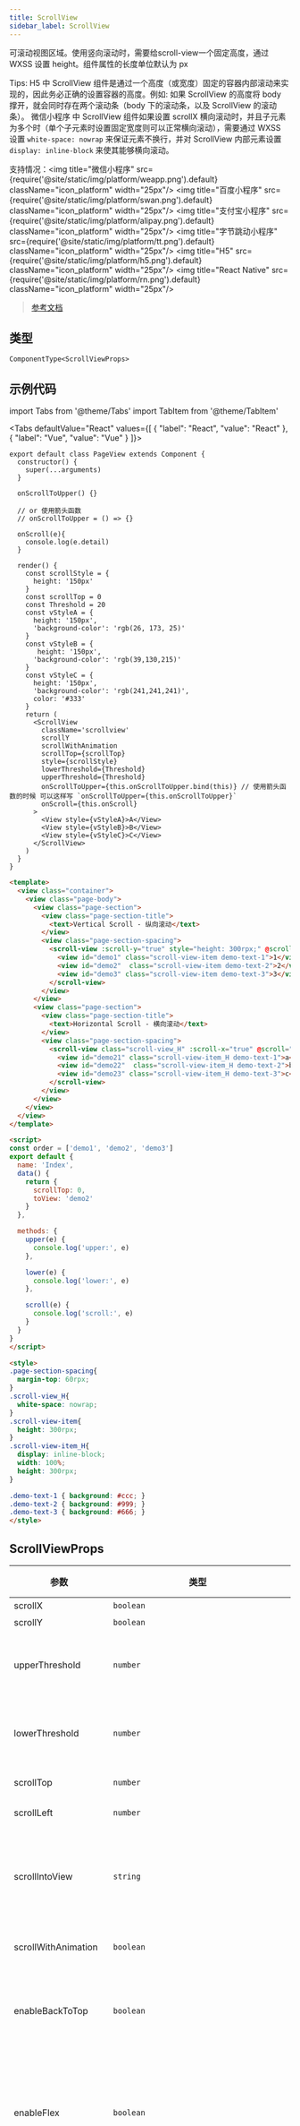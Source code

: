 ```yaml
---
title: ScrollView
sidebar_label: ScrollView
---
```


可滚动视图区域。使用竖向滚动时，需要给scroll-view一个固定高度，通过 WXSS 设置 height。组件属性的长度单位默认为 px

Tips:
H5 中 ScrollView 组件是通过一个高度（或宽度）固定的容器内部滚动来实现的，因此务必正确的设置容器的高度。例如: 如果 ScrollView 的高度将 body 撑开，就会同时存在两个滚动条（body 下的滚动条，以及 ScrollView 的滚动条）。
微信小程序 中 ScrollView 组件如果设置 scrollX 横向滚动时，并且子元素为多个时（单个子元素时设置固定宽度则可以正常横向滚动），需要通过 WXSS 设置 `white-space: nowrap` 来保证元素不换行，并对 ScrollView 内部元素设置 `display: inline-block` 来使其能够横向滚动。

支持情况：<img title="微信小程序" src={require('@site/static/img/platform/weapp.png').default} className="icon_platform" width="25px"/> <img title="百度小程序" src={require('@site/static/img/platform/swan.png').default} className="icon_platform" width="25px"/> <img title="支付宝小程序" src={require('@site/static/img/platform/alipay.png').default} className="icon_platform" width="25px"/> <img title="字节跳动小程序" src={require('@site/static/img/platform/tt.png').default} className="icon_platform" width="25px"/> <img title="H5" src={require('@site/static/img/platform/h5.png').default} className="icon_platform" width="25px"/> <img title="React Native" src={require('@site/static/img/platform/rn.png').default} className="icon_platform" width="25px"/>

> [参考文档](https://developers.weixin.qq.com/miniprogram/dev/component/scroll-view.html)

## 类型

```tsx
ComponentType<ScrollViewProps>
```

## 示例代码

import Tabs from '@theme/Tabs'
import TabItem from '@theme/TabItem'

<Tabs
  defaultValue="React"
  values={[
  {
    "label": "React",
    "value": "React"
  },
  {
    "label": "Vue",
    "value": "Vue"
  }
]}>
<TabItem value="React">

```tsx
export default class PageView extends Component {
  constructor() {
    super(...arguments)
  }

  onScrollToUpper() {}

  // or 使用箭头函数
  // onScrollToUpper = () => {}

  onScroll(e){
    console.log(e.detail)
  }

  render() {
    const scrollStyle = {
      height: '150px'
    }
    const scrollTop = 0
    const Threshold = 20
    const vStyleA = {
      height: '150px',
      'background-color': 'rgb(26, 173, 25)'
    }
    const vStyleB = {
       height: '150px',
      'background-color': 'rgb(39,130,215)'
    }
    const vStyleC = {
      height: '150px',
      'background-color': 'rgb(241,241,241)',
      color: '#333'
    }
    return (
      <ScrollView
        className='scrollview'
        scrollY
        scrollWithAnimation
        scrollTop={scrollTop}
        style={scrollStyle}
        lowerThreshold={Threshold}
        upperThreshold={Threshold}
        onScrollToUpper={this.onScrollToUpper.bind(this)} // 使用箭头函数的时候 可以这样写 `onScrollToUpper={this.onScrollToUpper}`
        onScroll={this.onScroll}
      >
        <View style={vStyleA}>A</View>
        <View style={vStyleB}>B</View>
        <View style={vStyleC}>C</View>
      </ScrollView>
    )
  }
}
```
</TabItem>
<TabItem value="Vue">

```html
<template>
  <view class="container">
    <view class="page-body">
      <view class="page-section">
        <view class="page-section-title">
          <text>Vertical Scroll - 纵向滚动</text>
        </view>
        <view class="page-section-spacing">
          <scroll-view :scroll-y="true" style="height: 300rpx;" @scrolltoupper="upper" @scrolltolower="lower" @scroll="scroll" :scroll-into-view="toView" :scroll-top="scrollTop">
            <view id="demo1" class="scroll-view-item demo-text-1">1</view>
            <view id="demo2"  class="scroll-view-item demo-text-2">2</view>
            <view id="demo3" class="scroll-view-item demo-text-3">3</view>
          </scroll-view>
        </view>
      </view>
      <view class="page-section">
        <view class="page-section-title">
          <text>Horizontal Scroll - 横向滚动</text>
        </view>
        <view class="page-section-spacing">
          <scroll-view class="scroll-view_H" :scroll-x="true" @scroll="scroll" style="width: 100%">
            <view id="demo21" class="scroll-view-item_H demo-text-1">a</view>
            <view id="demo22"  class="scroll-view-item_H demo-text-2">b</view>
            <view id="demo23" class="scroll-view-item_H demo-text-3">c</view>
          </scroll-view>
        </view>
      </view>
    </view>
  </view>
</template>

<script>
const order = ['demo1', 'demo2', 'demo3']
export default {
  name: 'Index',
  data() {
    return {
      scrollTop: 0,
      toView: 'demo2'
    }
  },

  methods: {
    upper(e) {
      console.log('upper:', e)
    },

    lower(e) {
      console.log('lower:', e)
    },

    scroll(e) {
      console.log('scroll:', e)
    }
  }
}
</script>

<style>
.page-section-spacing{
  margin-top: 60rpx;
}
.scroll-view_H{
  white-space: nowrap;
}
.scroll-view-item{
  height: 300rpx;
}
.scroll-view-item_H{
  display: inline-block;
  width: 100%;
  height: 300rpx;
}

.demo-text-1 { background: #ccc; }
.demo-text-2 { background: #999; }
.demo-text-3 { background: #666; }
</style>
```
</TabItem>
</Tabs>

## ScrollViewProps

| 参数 | 类型 | 默认值 | 必填 | 说明 |
| --- | --- | :---: | :---: | --- |
| scrollX | `boolean` | `false` | 否 | 允许横向滚动 |
| scrollY | `boolean` | `false` | 否 | 允许纵向滚动 |
| upperThreshold | `number` | `50` | 否 | 距顶部/左边多远时（单位px），触发 scrolltoupper 事件 |
| lowerThreshold | `number` | `50` | 否 | 距底部/右边多远时（单位px），触发 scrolltolower 事件 |
| scrollTop | `number` |  | 否 | 设置竖向滚动条位置 |
| scrollLeft | `number` |  | 否 | 设置横向滚动条位置 |
| scrollIntoView | `string` |  | 否 | 值应为某子元素id（id不能以数字开头）。设置哪个方向可滚动，则在哪个方向滚动到该元素 |
| scrollWithAnimation | `boolean` | `false` | 否 | 在设置滚动条位置时使用动画过渡 |
| enableBackToTop | `boolean` | `false` | 否 | iOS 点击顶部状态栏、安卓双击标题栏时，滚动条返回顶部，只支持竖向 |
| enableFlex | `boolean` | `false` | 否 | 启用 flexbox 布局。开启后，当前节点声明了 `display: flex` 就会成为 flex container，并作用于其孩子节点。 |
| scrollAnchoring | `boolean` | `false` | 否 | 开启 scroll anchoring 特性，即控制滚动位置不随内容变化而抖动，仅在 iOS 下生效，安卓下可参考 CSS `overflow-anchor` 属性。 |
| refresherEnabled | `boolean` | `false` | 否 | 开启自定义下拉刷新 |
| refresherThreshold | `number` | `45` | 否 | 设置自定义下拉刷新阈值 |
| refresherDefaultStyle | `string` | `'black'` | 否 | 设置自定义下拉刷新默认样式，支持设置 `black or white or none`， none 表示不使用默认样式 |
| refresherBackground | `string` | `'#FFF'` | 否 | 设置自定义下拉刷新区域背景颜色 |
| refresherTriggered | `boolean` | `false` | 否 | 设置当前下拉刷新状态，true 表示下拉刷新已经被触发，false 表示下拉刷新未被触发 |
| enhanced | `boolean` | `false` | 否 | 启用 scroll-view 增强特性 |
| bounces | `boolean` | `true` | 否 | iOS 下 scroll-view 边界弹性控制 (同时开启 enhanced 属性后生效) |
| showScrollbar | `boolean` | `true` | 否 | 滚动条显隐控制 (同时开启 enhanced 属性后生效) |
| pagingEnabled | `boolean` | `false` | 否 | 分页滑动效果 (同时开启 enhanced 属性后生效) |
| fastDeceleration | `boolean` | `false` | 否 | boolean	false	滑动减速速率控制 (同时开启 enhanced 属性后生效) |
| onScrollToUpper | `CommonEventFunction<any>` |  | 否 | 滚动到顶部/左边，会触发 scrolltoupper 事件 |
| onScrollToLower | `CommonEventFunction<any>` |  | 否 | 滚动到底部/右边，会触发 scrolltolower 事件 |
| onScroll | `BaseEventOrigFunction<onScrollDetail>` |  | 否 | 滚动时触发<br />`event.detail = {scrollLeft, scrollTop, scrollHeight, scrollWidth, deltaX, deltaY}` |
| onRefresherPulling | `CommonEventFunction<any>` |  | 否 | 自定义下拉刷新控件被下拉 |
| onRefresherRefresh | `CommonEventFunction<any>` |  | 否 | 自定义下拉刷新被触发 |
| onRefresherRestore | `CommonEventFunction<any>` |  | 否 | 自定义下拉刷新被复位 |
| onRefresherAbort | `CommonEventFunction<any>` |  | 否 | 自定义下拉刷新被中止 |
| onDragStart | `CommonEventFunction<any>` |  | 否 | 滑动开始事件 (同时开启 enhanced 属性后生效) |
| onDragging | `CommonEventFunction<any>` |  | 否 | 滑动事件 (同时开启 enhanced 属性后生效) |
| onDragEnd | `CommonEventFunction<any>` |  | 否 | 滑动结束事件 (同时开启 enhanced 属性后生效) |

### API 支持度

| API | 微信小程序 | 百度小程序 | 支付宝小程序 | 字节跳动小程序 | H5 | React Native |
| :---: | :---: | :---: | :---: | :---: | :---: | :---: |
| ScrollViewProps.scrollX | ✔️ | ✔️ | ✔️ | ✔️ | ✔️ | ✔️(二选一) |
| ScrollViewProps.scrollY | ✔️ | ✔️ | ✔️ | ✔️ | ✔️ | ✔️(二选一) |
| ScrollViewProps.upperThreshold | ✔️ | ✔️ | ✔️ | ✔️ | ✔️ | ✔️ |
| ScrollViewProps.lowerThreshold | ✔️ | ✔️ | ✔️ | ✔️ | ✔️ | ✔️ |
| ScrollViewProps.scrollTop | ✔️ | ✔️ | ✔️ | ✔️ | ✔️ | ✔️ |
| ScrollViewProps.scrollLeft | ✔️ | ✔️ | ✔️ | ✔️ | ✔️ | ✔️ |
| ScrollViewProps.scrollIntoView | ✔️ | ✔️ | ✔️ | ✔️ | ✔️ |  |
| ScrollViewProps.scrollWithAnimation | ✔️ | ✔️ | ✔️ | ✔️ | ✔️ | ✔️ |
| ScrollViewProps.enableBackToTop | ✔️ |  | ✔️ |  |  | ✔️ |
| ScrollViewProps.enableFlex | ✔️ |  |  |  |  |  |
| ScrollViewProps.scrollAnchoring | ✔️ |  |  |  |  |  |
| ScrollViewProps.refresherEnabled | ✔️ |  |  |  |  |  |
| ScrollViewProps.refresherThreshold | ✔️ |  |  |  |  |  |
| ScrollViewProps.refresherDefaultStyle | ✔️ |  |  |  |  |  |
| ScrollViewProps.refresherBackground | ✔️ |  |  |  |  |  |
| ScrollViewProps.refresherTriggered | ✔️ |  |  |  |  |  |
| ScrollViewProps.enhanced | ✔️ |  |  |  |  |  |
| ScrollViewProps.bounces | ✔️ |  |  |  |  |  |
| ScrollViewProps.showScrollbar | ✔️ |  |  |  |  |  |
| ScrollViewProps.pagingEnabled | ✔️ |  |  |  |  |  |
| ScrollViewProps.fastDeceleration | ✔️ |  |  |  |  |  |
| ScrollViewProps.onScrollToUpper | ✔️ | ✔️ | ✔️ | ✔️ | ✔️ | ✔️ |
| ScrollViewProps.onScrollToLower | ✔️ | ✔️ | ✔️ | ✔️ | ✔️ | ✔️ |
| ScrollViewProps.onScroll | ✔️ | ✔️ | ✔️ | ✔️ | ✔️ | ✔️ |
| ScrollViewProps.onRefresherPulling | ✔️ |  |  |  |  |  |
| ScrollViewProps.onRefresherRefresh | ✔️ |  |  |  |  |  |
| ScrollViewProps.onRefresherRestore | ✔️ |  |  |  |  |  |
| ScrollViewProps.onRefresherAbort | ✔️ |  |  |  |  |  |
| ScrollViewProps.onDragStart | ✔️ |  |  |  |  |  |
| ScrollViewProps.onDragging | ✔️ |  |  |  |  |  |
| ScrollViewProps.onDragEnd | ✔️ |  |  |  |  |  |

### onScrollDetail

| 参数 | 类型 | 说明 |
| --- | --- | --- |
| scrollLeft | `number` | 横向滚动条位置 |
| scrollTop | `number` | 竖向滚动条位置 |
| scrollHeight | `number` | 滚动条高度 |
| scrollWidth | `number` | 滚动条宽度 |
| deltaX | `number` |  |
| deltaY | `number` |  |
